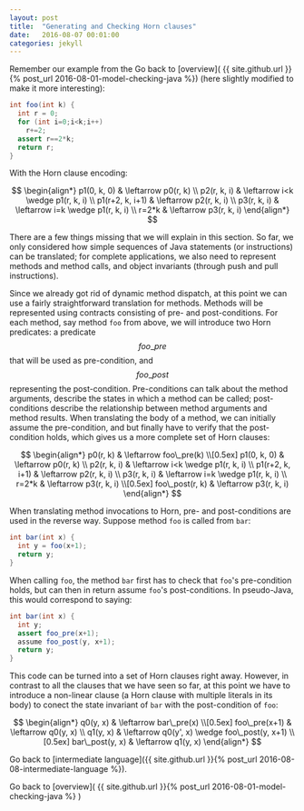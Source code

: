 ```yaml
---
layout: post
title:  "Generating and Checking Horn clauses"
date:   2016-08-07 00:01:00
categories: jekyll
---
```


Remember our example from the Go back to [overview]( {{ site.github.url }}{% post_url 2016-08-01-model-checking-java %}) (here slightly modified to make it more interesting):


```java
int foo(int k) {
  int r = 0;
  for (int i=0;i<k;i++) 
    r+=2;
  assert r==2*k;
  return r;
}
```

With the Horn clause encoding: 

$$
\begin{align*}
p1(0, k, 0) & \leftarrow p0(r, k) \\
p2(r, k, i) & \leftarrow i<k \wedge p1(r, k, i) \\
p1(r+2, k, i+1) & \leftarrow p2(r, k, i) \\
p3(r, k, i) & \leftarrow i=k \wedge p1(r, k, i) \\
r=2*k & \leftarrow p3(r, k, i)
\end{align*}
$$

There are a few things missing that we will explain in this section. So far, we only considered how simple sequences of Java statements (or instructions) can be translated; for complete applications, we also need to represent methods and method calls, and object invariants (through push and pull instructions).

Since we already got rid of dynamic method dispatch, at this point we can use a fairly straightforward translation for methods. Methods will be represented using contracts consisting of pre- and post-conditions. For each method, say method `foo` from above, we will introduce two Horn predicates: a predicate $$foo\_pre$$ that will be used as pre-condition, and $$foo\_post$$ representing the post-condition. Pre-conditions can talk about the method arguments, describe the states in which a method can be called; post-conditions describe the relationship between method arguments and method results. When translating the body of a method, we can initially assume the pre-condition, and but finally have to verify that the post-condition holds, which gives us a more complete set of Horn clauses:

$$
\begin{align*}
p0(r, k) & \leftarrow foo\_pre(k) \\[0.5ex]
p1(0, k, 0) & \leftarrow p0(r, k) \\
p2(r, k, i) & \leftarrow i<k \wedge p1(r, k, i) \\
p1(r+2, k, i+1) & \leftarrow p2(r, k, i) \\
p3(r, k, i) & \leftarrow i=k \wedge p1(r, k, i) \\
r=2*k & \leftarrow p3(r, k, i) \\[0.5ex]
foo\_post(r, k) & \leftarrow p3(r, k, i)
\end{align*}
$$

When translating method invocations to Horn, pre- and post-conditions are used in the reverse way. Suppose method `foo` is called from `bar`:

```java
int bar(int x) {
  int y = foo(x+1);
  return y;
}
```

When calling `foo`, the method `bar` first has to check that `foo`'s pre-condition holds, but can then in return assume `foo`'s post-conditions. In pseudo-Java, this would correspond to saying:

```java
int bar(int x) {
  int y;
  assert foo_pre(x+1);
  assume foo_post(y, x+1);
  return y;
}
```

This code can be turned into a set of Horn clauses right away. However, in contrast to all the clauses that we have seen so far, at this point we have to introduce a non-linear clause (a Horn clause with multiple literals in its body) to conect the state invariant of `bar` with the post-condition of `foo`:

$$
\begin{align*}
q0(y, x) & \leftarrow bar\_pre(x) \\[0.5ex]
foo\_pre(x+1) & \leftarrow q0(y, x) \\
q1(y, x) & \leftarrow q0(y', x) \wedge foo\_post(y, x+1) \\[0.5ex]
bar\_post(y, x) & \leftarrow q1(y, x)
\end{align*}
$$



Go back to [intermediate language]({{ site.github.url }}{% post_url 2016-08-08-intermediate-language %}).

Go back to [overview]( {{ site.github.url }}{% post_url 2016-08-01-model-checking-java %} )